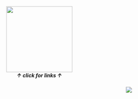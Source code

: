   <h4 align="center">                                                                                                                                                                                                                                                           
</h4>
<h5 align="center">
<a href="https://rentry.co/sit"><img src="https://github.com/user-attachments/assets/28757218-0f64-4b32-bf58-08338a94d3e5"width="180" height="180"></img></a><br>
  ↑ click for links ↑
</h5>
<h4 align="right">
  <img src="https://komarev.com/ghpvc/?username=tojifg&color=6addcf&style=for-the-badge&label=VIVINOS+HATES+YOU+THIS+MUCH:&base=1000000000">
</h4>
